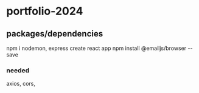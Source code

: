 # portfolio-2024

## packages/dependencies
npm i nodemon, express
create react app
npm install @emailjs/browser --save
### needed
axios, cors, 

